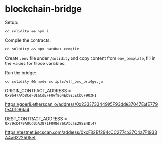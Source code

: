 # blockchain-bridge

Setup:
```
cd solidity && npm i
```

Compile the contracts:
```
cd solidity && npx hardhat compile
```

Create `.env` file under `/solidity` and copy content from `env_template`, fill in the values for those variables.

Run the bridge:
```
cd solidity && node scripts/eth_bsc_bridge.js
```

ORIGIN_CONTRACT_ADDRESS = `0x9b477Ab8CeF01aCdEFF06f964Eb9E3ECb6F902F1`

https://goerli.etherscan.io/address/0x233873344995F93dd637047EafE779fe401096a4

DEST_CONTRACT_ADDRESS = `0x79cD479A0Cd06A3871F008e76CAb3aE298E4D147`

https://testnet.bscscan.com/address/0xcF82Bf294cCC277cb37C4a7F1933A4a6322505ef
